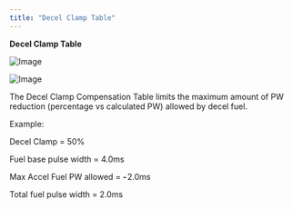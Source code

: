 ```yaml
---
title: "Decel Clamp Table"
---
```


**Decel Clamp Table**


![Image](</lib/Z Axis44.jpg>)


![Image](</lib/Z Axis43.jpg>)


The Decel Clamp Compensation Table limits the maximum amount of PW reduction (percentage vs calculated PW) allowed by decel fuel. &nbsp;


Example:

Decel Clamp = 50%

Fuel base pulse width = 4.0ms

Max Accel Fuel PW allowed = **-**&#8202;2.0ms&nbsp;

Total fuel pulse width = 2.0ms
